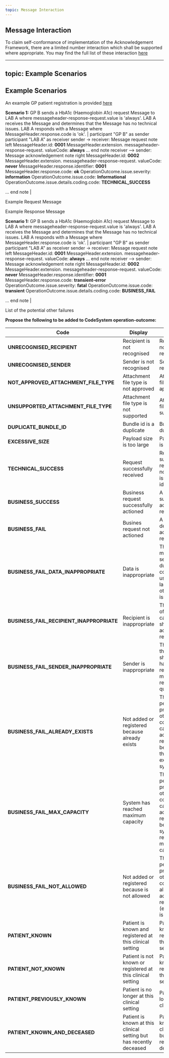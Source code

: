 ```yaml
---
topic: Message Interaction
---
```

## Message Interaction

To claim self-conformance of implementation of the Acknowledgement Framework, there are a limited number interaction which shall be supported where appropriate. You may find the full list of these interaction [here](https://simplifier.net/guide/Acknowledgement-Framework/Home/Design/Interactions.page.md?version=current)



---
topic: Example Scenarios
---
## Example Scenarios
An example GP patient registration is provided [here](https://simplifier.net/guide/Acknowledgement-Framework/Home/Examples/GP-Patient-Registration?version=current)

**Scenario 1:** GP B sends a HbA1c (Haemoglobin A1c) request Message to LAB A where messageheader-response-request.value is 'always'. LAB A receives the Message and determines that the Message has no technical issues. LAB A responds with a Message where MessageHeader.response.code is 'ok'. | <plantuml>
participant "GP B" as sender
participant "LAB A" as receiver
sender -> receiver: Message request
note left
MessageHeader.id: **0001**
MessageHeader.extension.
messageheader-response-request.
valueCode: **always** 
...
end note
receiver --> sender: Message acknowledgement
note right
MessageHeader.id: **0002**
MessageHeader.extension.
messageheader-response-request.
valueCode: **never**
MessageHeader.response.identifier: **0001**
MessageHeader.response.code: **ok**
OperationOutcome.issue.severity: **information**
OperationOutcome.issue.code: **Informational**
OperationOutcome.issue.details.coding.code: **TECHNICAL_SUCCESS**

...
end note
</plantuml> |

Example Request Message 

Example Response Message

**Scenario 1:** GP B sends a HbA1c (Haemoglobin A1c) request Message to LAB A where messageheader-response-request.value is 'always'. LAB A receives the Message and determines that the Message has no technical issues. LAB A responds with a Message where MessageHeader.response.code is 'ok'. | <plantuml>
participant "GP B" as sender
participant "LAB A" as receiver
sender -> receiver: Message request
note left
MessageHeader.id: **0001**
MessageHeader.extension.
messageheader-response-request.
valueCode: **always** 
...
end note
receiver --> sender: Message acknowledgement
note right
MessageHeader.id: **0002**
MessageHeader.extension.
messageheader-response-request.
valueCode: **never**
MessageHeader.response.identifier: **0001**
MessageHeader.response.code: **transient-error**
OperationOutcome.issue.severity: **fatal**
OperationOutcome.issue.code: **transient**
OperationOutcome.issue.details.coding.code: **BUSINESS_FAIL**

...
end note
</plantuml> |

List of the potential other failures

**Propose the following to be added to CodeSystem operation-outcome:**

| Code | Display | Definition |
| ---- | ------- | ---------- |
| **UNRECOGNISED_RECIPIENT** | Recipient is not recognised | Recipient is not recognised |
| **UNRECOGNISED_SENDER** | Sender is not recognised | Sender is not recognised |
| **NOT_APPROVED_ATTACHMENT_FILE_TYPE** | Attachment file type is not approved | Attachment file type is not approved |
| **UNSUPPORTED_ATTACHMENT_FILE_TYPE** | Attachment file type is not supported | Attachment file type is not supported |
| **DUPLICATE_BUNDLE_ID** | Bundle id is a duplicate | Bundle id is a duplicate |
| **EXCESSIVE_SIZE** | Payload size is too large | Payload size is too large |
| **TECHNICAL_SUCCESS** | Request successfully received | Request successfully received and no technical issues were identified |
| **BUSINESS_SUCCESS** | Business request successfully actioned | A person has successfully actioned the request. |
| **BUSINESS_FAIL** | Busines request not actioned | A person has declined to action the request. |
| **BUSINESS_FAIL_DATA_INAPPROPRIATE** | Data is inappropriate | The data makes no sense, dubious, contradictory, using foreign language, or other similar issues. |
| **BUSINESS_FAIL_RECIPIENT_INAPPROPRIATE** | Recipient is inappropriate | The recipient of the request cannot, or should not, action the request. |
| **BUSINESS_FAIL_SENDER_INAPPROPRIATE** | Sender is inappropriate | The sender of the request should not have sent the request (e.g. missing relevant qualifications). |
| **BUSINESS_FAIL_ALREADY_EXISTS** | Not added or registered because already exists | The specified person, entity, process, or other similar concept, cannot be added or registered because they/it already exists on the system. |
| **BUSINESS_FAIL_MAX_CAPACITY** | System has reached maximum capacity | The specified person, entity, process, or other similar concept, cannot be added or registered because the system has reached its maximum capacity. |
| **BUSINESS_FAIL_NOT_ALLOWED** | Not added or registered because is not allowed | The specified person, entity, process, or other similar concept, is not allowed to be added or registered (e.g. a patient is banned). |
| **PATIENT_KNOWN** | Patient is known and registered at this clinical setting | Patient is known and registered at this clinical setting |
| **PATIENT_NOT_KNOWN** | Patient is not known or registered at this clinical setting | Patient is not known or registered at this clinical setting |
| **PATIENT_PREVIOUSLY_KNOWN** | Patient is no longer at this clinical setting | Patient is no longer at this clinical setting |
| **PATIENT_KNOWN_AND_DECEASED** | Patient is known at this clinical setting but has recently deceased | Patient is known at this clinical setting but has recently deceased |
